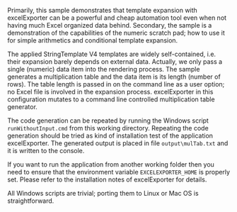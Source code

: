 Primarily, this sample demonstrates that template expansion with
excelExporter can be a powerful and cheap automation tool even when not
having much Excel organized data behind. Secondary, the sample is a
demonstration of the capabilities of the numeric scratch pad; how to use
it for simple arithmetics and conditional template expansion.

The applied StringTemplate V4 templates are widely self-contained, i.e.
their expansion barely depends on external data. Actually, we only pass a
single (numeric) data item into the rendering process. The sample
generates a multiplication table and the data item is its length (number
of rows). The table length is passed in on the command line as a user
option; no Excel file is involved in the expansion process. excelExporter
in this configuration mutates to a command line controlled multiplication
table generator.

The code generation can be repeated by running the Windows script
`runWithoutInput.cmd` from this working directory. Repeating the code
generation should be tried as kind of installation test of the application
excelExporter. The generated output is placed in file `output\mulTab.txt`
and it is written to the console.

If you want to run the application from another working folder then you
need to ensure that the environment variable `EXCELEXPORTER_HOME` is
properly set. Please refer to the installation notes of excelExporter for
details.

All Windows scripts are trivial; porting them to Linux or Mac OS is
straightforward.
